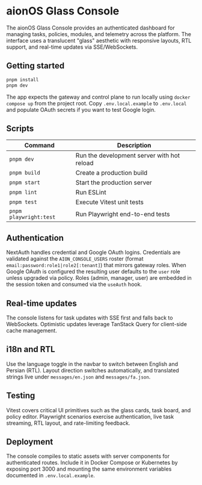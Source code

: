 # aionOS Glass Console

The aionOS Glass Console provides an authenticated dashboard for managing tasks, policies, modules, and telemetry across the platform. The interface uses a translucent "glass" aesthetic with responsive layouts, RTL support, and real-time updates via SSE/WebSockets.

## Getting started

```bash
pnpm install
pnpm dev
```

The app expects the gateway and control plane to run locally using `docker compose up` from the project root. Copy `.env.local.example` to `.env.local` and populate OAuth secrets if you want to test Google login.

## Scripts

| Command | Description |
| --- | --- |
| `pnpm dev` | Run the development server with hot reload |
| `pnpm build` | Create a production build |
| `pnpm start` | Start the production server |
| `pnpm lint` | Run ESLint |
| `pnpm test` | Execute Vitest unit tests |
| `pnpm playwright:test` | Run Playwright end-to-end tests |

## Authentication

NextAuth handles credential and Google OAuth logins. Credentials are validated against the `AION_CONSOLE_USERS` roster (format `email:password:role1|role2[:tenant]`) that mirrors gateway roles. When Google OAuth is configured the resulting user defaults to the `user` role unless upgraded via policy. Roles (admin, manager, user) are embedded in the session token and consumed via the `useAuth` hook.

## Real-time updates

The console listens for task updates with SSE first and falls back to WebSockets. Optimistic updates leverage TanStack Query for client-side cache management.

## i18n and RTL

Use the language toggle in the navbar to switch between English and Persian (RTL). Layout direction switches automatically, and translated strings live under `messages/en.json` and `messages/fa.json`.

## Testing

Vitest covers critical UI primitives such as the glass cards, task board, and policy editor. Playwright scenarios exercise authentication, live task streaming, RTL layout, and rate-limiting feedback.

## Deployment

The console compiles to static assets with server components for authenticated routes. Include it in Docker Compose or Kubernetes by exposing port 3000 and mounting the same environment variables documented in `.env.local.example`.
